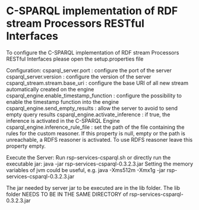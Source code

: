 C-SPARQL implementation of RDF stream Processors RESTful Interfaces
===================

To configure the C-SPARQL implementation of RDF stream Processors RESTful Interfaces please open the setup.properties file

Configuration:
csparql_server.port : configure the port of the server
csparql_server.version : configure the version of the server
csparql_stream.stream.base_uri : configure the base URI of all new stream automatically created on the engine
csparql_engine.enable_timestamp_function : configure the possibility to enable the timestamp function into the engine
csparql_engine.send_empty_results : allow the server to avoid to send empty query results
csparql_engine.activate_inference : if true, the inference is activated in the C-SPARQL Engine
csparql_engine.inference_rule_file : set the path of the file containing the rules for the custom reasoner. If this property is null, empty or the path is unreachable, a RDFS reasoner is activated.
To use RDFS reasoner leave this property empty.


Execute the Server:
Run rsp-services-csparql.sh or directly run the executable jar: java -jar rsp-services-csparql-0.3.2.3.jar
Setting the memory variables of jvm could be useful, e.g. java -Xms512m -Xmx1g -jar rsp-services-csparql-0.3.2.3.jar

The jar needed by server jar to be executed are in the lib folder. The lib folder NEEDS TO BE IN THE SAME DIRECTORY of rsp-services-csparql-0.3.2.3.jar
